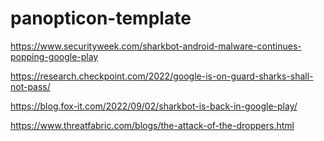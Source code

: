 # panopticon-template

https://www.securityweek.com/sharkbot-android-malware-continues-popping-google-play

https://research.checkpoint.com/2022/google-is-on-guard-sharks-shall-not-pass/

https://blog.fox-it.com/2022/09/02/sharkbot-is-back-in-google-play/

https://www.threatfabric.com/blogs/the-attack-of-the-droppers.html
